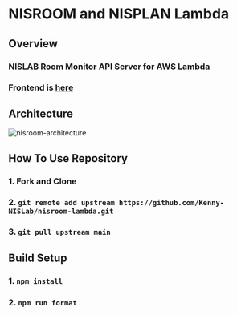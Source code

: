 # NISROOM and NISPLAN Lambda

## Overview

### NISLAB Room Monitor API Server for AWS Lambda

### Frontend is [here](https://github.com/Kenny-NISLab/nisroom.git)

## Architecture

![nisroom-architecture](https://user-images.githubusercontent.com/49851726/116494988-07617b80-a8dd-11eb-9c49-bb7cda1e2eb3.png)

## How To Use Repository

### 1. Fork and Clone

### 2. `git remote add upstream https://github.com/Kenny-NISLab/nisroom-lambda.git`

### 3. `git pull upstream main`

## Build Setup

### 1. `npm install`

### 2. `npm run format`
